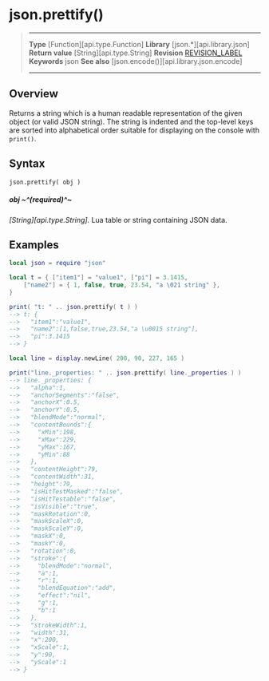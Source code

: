 # json.prettify()

> --------------------- ------------------------------------------------------------------------------------------
> __Type__              [Function][api.type.Function]
> __Library__           [json.*][api.library.json]
> __Return value__      [String][api.type.String]
> __Revision__          [REVISION_LABEL](REVISION_URL)
> __Keywords__          json
> __See also__          [json.encode()][api.library.json.encode]
> --------------------- ------------------------------------------------------------------------------------------


## Overview

Returns a string which is a human readable representation of the given object (or valid JSON string). The string is indented and the top-level keys are sorted into alphabetical order suitable for displaying on the console with `print()`.

## Syntax

	json.prettify( obj )

##### obj ~^(required)^~
_[String][api.type.String]._ Lua table or string containing JSON data.

## Examples

``````lua
local json = require "json"

local t = { ["item1"] = "value1", ["pi"] = 3.1415,
    ["name2"] = { 1, false, true, 23.54, "a \021 string" },
}

print( "t: " .. json.prettify( t ) )
--> t: {
-->   "item1":"value1",
-->   "name2":[1,false,true,23.54,"a \u0015 string"],
-->   "pi":3.1415
--> }

local line = display.newLine( 200, 90, 227, 165 )

print("line._properties: " .. json.prettify( line._properties ) )
--> line._properties: {
-->   "alpha":1,
-->   "anchorSegments":"false",
-->   "anchorX":0.5,
-->   "anchorY":0.5,
-->   "blendMode":"normal",
-->   "contentBounds":{
-->     "xMin":198,
-->     "xMax":229,
-->     "yMax":167,
-->     "yMin":88
-->   },
-->   "contentHeight":79,
-->   "contentWidth":31,
-->   "height":79,
-->   "isHitTestMasked":"false",
-->   "isHitTestable":"false",
-->   "isVisible":"true",
-->   "maskRotation":0,
-->   "maskScaleX":0,
-->   "maskScaleY":0,
-->   "maskX":0,
-->   "maskY":0,
-->   "rotation":0,
-->   "stroke":{
-->     "blendMode":"normal",
-->     "a":1,
-->     "r":1,
-->     "blendEquation":"add",
-->     "effect":"nil",
-->     "g":1,
-->     "b":1
-->   },
-->   "strokeWidth":1,
-->   "width":31,
-->   "x":200,
-->   "xScale":1,
-->   "y":90,
-->   "yScale":1
--> }

``````
